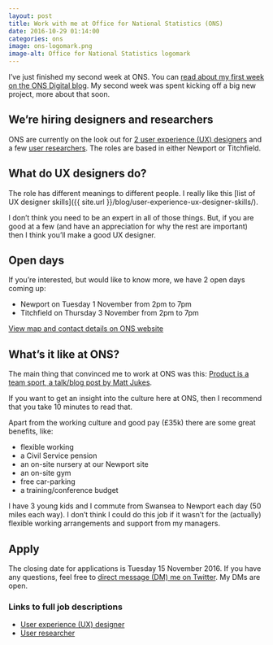 ```yaml
---
layout: post   
title: Work with me at Office for National Statistics (ONS)
date: 2016-10-29 01:14:00  
categories: ons
image: ons-logomark.png
image-alt: Office for National Statistics logomark
---
```


I’ve just finished my second week at ONS. You can [read about my first week on the ONS Digital blog](https://blog.ons.digital/2016/10/21/my-first-week/). My second week was spent kicking off a big new project, more about that soon.

## We’re hiring designers and researchers

ONS are currently on the look out for [2 user experience (UX) designers](https://www.civilservicejobs.service.gov.uk/csr/jobs.cgi?jcode=1512692) and a few [user researchers](https://www.civilservicejobs.service.gov.uk/csr/jobs.cgi?jcode=1512654). The roles are based in either Newport or Titchfield.

## What do UX designers do?
The role has different meanings to different people. I really like this [list of UX designer skills]({{ site.url }}/blog/user-experience-ux-designer-skills/).

I don’t think you need to be an expert in all of those things. But, if you are good at a few (and have an appreciation for why the rest are important) then I think you’ll make a good UX designer.

## Open days

If you’re interested, but would like to know more, we have 2 open days coming up:

- Newport on Tuesday 1 November from 2pm to 7pm
- Titchfield on Thursday 3 November from 2pm to 7pm

[View map and contact details on ONS website](https://www.ons.gov.uk/aboutus/contactus/officelocations)

## What’s it like at ONS?

The main thing that convinced me to work at ONS was this: [Product is a team sport, a talk/blog post by Matt Jukes](https://productforthepeople.xyz/product-is-a-team-sport-c50d234745e#.uk86uylv5).

If you want to get an insight into the culture here at ONS, then I recommend that you take 10 minutes to read that.

Apart from the working culture and good pay (£35k) there are some great benefits, like:

- flexible working
- a Civil Service pension
- an on-site nursery at our Newport site
- an on-site gym
- free car-parking
- a training/conference budget

I have 3 young kids and I commute from Swansea to Newport each day (50 miles each way). I don’t think I could do this job if it wasn’t for the (actually) flexible working arrangements and support from my managers.

## Apply
The closing date for applications is Tuesday 15 November 2016. If you have any questions, feel free to [direct message (DM) me on Twitter](https://twitter.com/benjystanton). My DMs are open.

### Links to full job descriptions

- [User experience (UX) designer](https://www.civilservicejobs.service.gov.uk/csr/jobs.cgi?jcode=1512692)
- [User researcher](https://www.civilservicejobs.service.gov.uk/csr/jobs.cgi?jcode=1512654)
